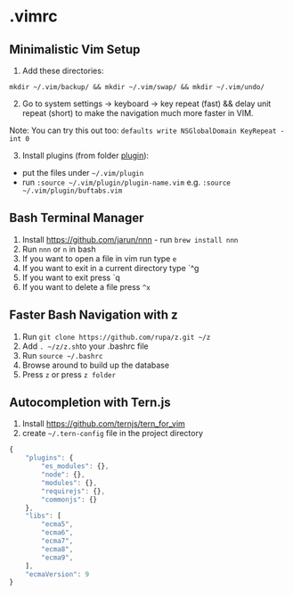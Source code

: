 # .vimrc
## Minimalistic Vim Setup

1. Add these directories:
```
mkdir ~/.vim/backup/ && mkdir ~/.vim/swap/ && mkdir ~/.vim/undo/
```
2. Go to system settings -> keyboard -> key repeat (fast) && delay unit repeat (short) to make the navigation much more faster in VIM.

Note: You can try this out too: `defaults write NSGlobalDomain KeyRepeat -int 0`

3. Install plugins (from folder [plugin](./plugin)):
  - put the files under `~/.vim/plugin`
  - run `:source ~/.vim/plugin/plugin-name.vim` e.g. `:source ~/.vim/plugin/buftabs.vim`
  
## Bash Terminal Manager

1. Install https://github.com/jarun/nnn - run `brew install nnn`
2. Run `nnn` or `n` in bash
3. If you want to open a file in vim run type `e`
4. If you want to exit in a current directory type `^g
5. If you want to exit press `q
6. If you want to delete a file press `^x`

## Faster Bash Navigation with z

1. Run `git clone https://github.com/rupa/z.git ~/z`
2. Add `. ~/z/z.sh`to your .bashrc file
3. Run `source ~/.bashrc`
4. Browse around to build up the database
5. Press `z` or press `z folder` 

## Autocompletion with Tern.js
1. Install https://github.com/ternjs/tern_for_vim
2. create `~/.tern-config` file in the project directory

```js
{
    "plugins": {
        "es_modules": {},
        "node": {},
        "modules": {},
        "requirejs": {},
        "commonjs": {}
    },
    "libs": [
        "ecma5",
        "ecma6",
        "ecma7",
        "ecma8",
        "ecma9",
    ],
    "ecmaVersion": 9
}
```
